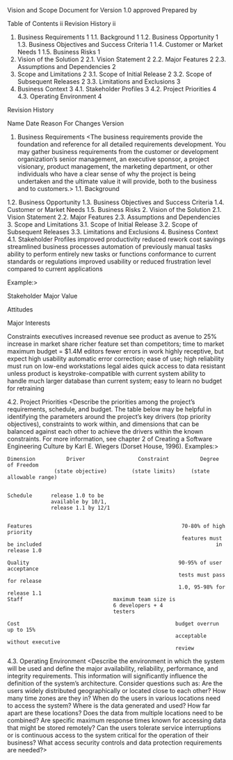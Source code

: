 Vision and Scope Document
for
<Project>
Version 1.0 approved
Prepared by <author>
<organization>
<date created>
  
  Table of Contents	ii
Revision History	ii
1.	Business Requirements	1
1.1.	Background	1
1.2.	Business Opportunity	1
1.3.	Business Objectives and Success Criteria	1
1.4.	Customer or Market Needs	1
1.5.	Business Risks	1
2.	Vision of the Solution	2
2.1.	Vision Statement	2
2.2.	Major Features	2
2.3.	Assumptions and Dependencies	2
3.	Scope and Limitations	2
3.1.	Scope of Initial Release	2
3.2.	Scope of Subsequent Releases	2
3.3.	Limitations and Exclusions	3
4.	Business Context	3
4.1.	Stakeholder Profiles	3
4.2.	Project Priorities	4
4.3.	Operating Environment	4




Revision History


Name
Date
Reason For Changes
Version




1. Business Requirements
<The business requirements provide the foundation and reference for all detailed requirements development. You may gather business requirements from the customer or development organization’s senior management, an executive sponsor, a project visionary, product management, the marketing department, or other individuals who have a clear sense of why the project is being undertaken and the ultimate value it will provide, both to the business and to customers.>
1.1. Background
<This section summarizes the rationale for the new product. Provide a general description of the history or situation that leads to the recognition that this product should be built.>
1.2. Business Opportunity
<Describe the market opportunity that exists or the business problem that is being solved. Describe the market in which a commercial product will be competing or the environment in which an information system will be used. This may include a brief comparative evaluation of existing products and potential solutions, indicating why the proposed product is attractive. Identify the problems that cannot currently be solved without the product, and how the product fits in with market trends or corporate strategic directions.>
1.3. Business Objectives and Success Criteria
<Describe the important business objectives of the product in a way that is quantitative and measurable. The value provided to customers is described in section 1.4, so this section should focus on the value provided to the business. This could include estimates of revenue or cost savings, return on investment analysis, or target release dates. Determine how success will be defined and measured on this project, and describe the factors that are likely to have the greatest impact on achieving that success. Include things within the direct control of the organization, as well as external factors. Establish measurable criteria to assess whether the business objectives have been met.>
1.4. Customer or Market Needs
<Describe the needs of typical customers or market segments, including needs that are not yet met by the marketplace or by existing systems. You may wish to describe problems customers currently encounter that the new product will (or will not) address and how the product would be used by customers. Identify the customer hardware and software environment in which the product must operate. Define at a high level any known critical interface or performance requirements. Avoid including any design or implementation details. Present the requirements in a numbered list so that more detailed user or functional requirements can be traced to them.>
1.5. Business Risks
<Summarize the major business risks associated with developing this product, such as marketplace competition, timing issues, user acceptance, implementation issues, or possible negative impacts on the business. Estimate the severity of the risks and identify any risk mitigation actions that could be taken.>
2. Vision of the Solution
<This section establishes a long-term vision for the system to be built to address the business objectives. This vision will provide the context for making decisions throughout the course of the product development life cycle. The vision should not include detailed functional requirements or project planning information.>
2.1. Vision Statement
<Write a concise vision statement that summarizes the purpose and intent of the new product and describes what the world will be like when it includes the product. The vision statement should reflect a balanced view that will satisfy the needs of diverse customers as well as those of the developing organization. It may be somewhat idealistic, but it should be grounded in the realities of existing or anticipated customer markets, enterprise architectures, organizational strategic directions, and cost and resource limitations.>
2.2. Major Features
<Include a numbered list of the major features of the new product, emphasizing those features  that distinguish it from previous or competing products. Specific user requirements and functional requirements may be traced back to these features.>
2.3. Assumptions and Dependencies
<Record any assumptions that were made when conceiving the project and writing this vision and scope document. Note any major dependencies the project must rely upon for success, such as specific technologies, third-party vendors, development partners, or other business relationships.>
3. Scope and Limitations
<The project scope defines the concept and range of the proposed solution. It’s also important to define what will not be included in the product. Clarifying the scope and limitations helps to establish realistic expectations of the many stakeholders. It also provides a reference frame against which proposed features and requirements changes can be evaluated. Proposed requirements that are out of scope for the envisioned product must be rejected, unless they are so beneficial that the scope should be enlarged to accommodate them (with accompanying changes in budget, schedule, and/or resources).>
3.1. Scope of Initial Release
<Describe the intended major features that will be included in the initial release of the product. Consider the benefits the product is intended to bring to the various customer communities, and generally describe the product features and quality characteristics that will enable it to provide those benefits. Avoid the temptation to include every possible feature that any potential customer category might conceivably want some day. Focus on those features and product characteristics that will provide the most value, at the most acceptable development cost, to the broadest community.>
3.2. Scope of Subsequent Releases
<If a staged evolution of the product is envisioned over time, indicate which major features will be deferred to later releases.>
3.3. Limitations and Exclusions
<Identify any product features or characteristics that a stakeholder might anticipate, but which are not planned to be included in the new product.>
4. Business Context
<This section summarizes some of the business issues around the project, including profiles of major customer categories, assumptions that went into the project concept, and the management priorities for the project.>
4.1. Stakeholder Profiles
<Stakeholders are individuals, groups, or organizations that are actively involved in a project, are affected by its outcome, or can influence its outcome. The stakeholder profiles identify the customers for this product and other stakeholders, and states their major interests in the product. Characterize business-level customers, target market segments, and different user classes, to reduce the likelihood of unexpected requirements surfacing later that cannot be accommodated because of schedule or scope constraints. For each stakeholder category, the profile includes the major value or benefits they will receive from the product, their likely attitudes toward the product, major features and characteristics of interest, and any known constraints that must be accommodated. Examples of stakeholder value include:

improved productivity
reduced rework
cost savings
streamlined business processes
automation of previously manual tasks
ability to perform entirely new tasks or functions
conformance to current standards or regulations
improved usability or reduced frustration level compared to current applications

Example:>


Stakeholder
Major Value

Attitudes

Major Interests

Constraints
executives
increased revenue
see product as avenue to 25% increase in market share
richer feature set than competitors; time to market
maximum budget = $1.4M
editors
fewer errors in work
highly receptive, but expect high usability
automatic error correction; ease of use; high reliability
must run on low-end workstations
legal aides
quick access to data
resistant unless product is keystroke-compatible with current system
ability to handle much larger database than current system; easy to learn
no budget for retraining

4.2. Project Priorities
<Describe the priorities among the project’s requirements, schedule, and budget. The table below may be helpful in identifying the parameters around the project’s key drivers (top priority objectives), constraints to work within, and dimensions that can be balanced against each other to achieve the drivers within the known constraints. For more information, see chapter 2 of Creating a Software Engineering Culture by Karl E. Wiegers (Dorset House, 1996). Examples:>

    Dimension          Driver                 Constraint          Degree of Freedom
                   (state objective)        (state limits)     (state allowable range)


    Schedule      release 1.0 to be 
                  available by 10/1,
                  release 1.1 by 12/1


    Features                                                70-80% of high priority 
                                                            features must be included                                                        in release 1.0

    Quality                                                90-95% of user acceptance 
                                                           tests must pass for release 
                                                           1.0, 95-98% for release 1.1
    Staff                             maximum team size is 
                                      6 developers + 4 
                                      testers

    Cost                                                  budget overrun up to 15% 
                                                          acceptable without executive 
                                                          review

4.3. Operating Environment
<Describe the environment in which the system will be used and define the major availability, reliability, performance, and integrity requirements. This information will significantly influence the definition of the system’s architecture. Consider questions such as:
Are the users widely distributed geographically or located close to each other? How many time zones are they in?
When do the users in various locations need to access the system?
Where is the data generated and used? How far apart are these locations? Does the data from multiple locations need to be combined?
Are specific maximum response times known for accessing data that might be stored remotely?
Can the users tolerate service interruptions or is continuous access to the system critical for the operation of their business?
What access security controls and data protection requirements are needed?>

